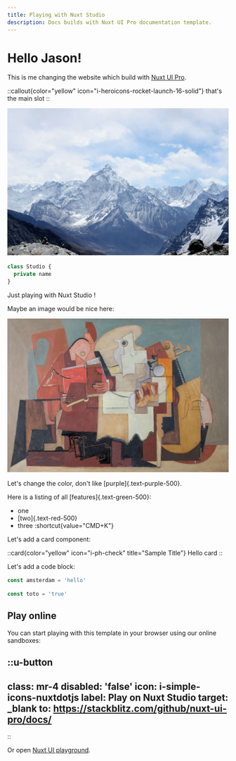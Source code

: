 ```yaml
---
title: Playing with Nuxt Studio
description: Docs builds with Nuxt UI Pro documentation template.
---
```


# Hello Jason!

This  is me changing the website which build with [Nuxt UI Pro](https://ui.nuxt.com/pro).

::callout{color="yellow" icon="i-heroicons-rocket-launch-16-solid"}
that's the main slot
::

![Mountain.jpg](/Mountain.jpg)

```ts [index.ts]
class Studio {
  private name
}
```

Just playing with Nuxt Studio !

Maybe an image would be nice here:

![birmingham-museums-trust-0f1vVflVO1M-unsplash.jpg](/birmingham-museums-trust-0f1vVflVO1M-unsplash.jpg)

Let's change the color, don't like [purple]{.text-purple-500}.

Here is a listing of all [features]{.text-green-500}:

- one
- [two]{.text-red-500}
- three :shortcut{value="CMD+K"}

Let's add a card component:

::card{color="yellow" icon="i-ph-check" title="Sample Title"}
Hello card
::

Let's add a code block:

```js [amsterdam.vue]
const amsterdam = 'hello'
```

```js
const toto = 'true'
```

## Play online

You can start playing with this template in your browser using our online sandboxes:

::u-button
---
class: mr-4
disabled: 'false'
icon: i-simple-icons-nuxtdotjs
label: Play on Nuxt Studio
target: _blank
to: https://stackblitz.com/github/nuxt-ui-pro/docs/
---
::

Or open [Nuxt UI playground](https://ui.nuxt.com/playground).

